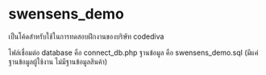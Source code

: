 # swensens_demo
เป็นโค้ดสำหรับใช้ในการทดสอบฝึกงานของบริษัท codediva

ไฟล์เชื่อมต่อ database คือ connect_db.php
ฐานข้อมูล คือ swensens_demo.sql (มีแค่ฐานข้อมูลผู้ใช้งาน ไม่มีฐานข้อมูลสินค้า)
